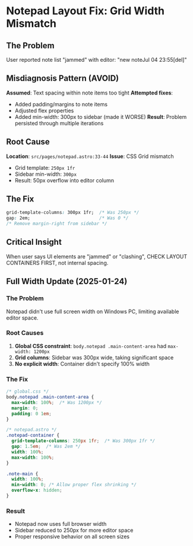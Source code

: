 # Notepad Layout Fix: Grid Width Mismatch

## The Problem
User reported note list "jammed" with editor: "new noteJul 04 23:55[del]"

## Misdiagnosis Pattern (AVOID)
**Assumed**: Text spacing within note items too tight
**Attempted fixes**:
- Added padding/margins to note items
- Adjusted flex properties 
- Added min-width: 300px to sidebar (made it WORSE)
**Result**: Problem persisted through multiple iterations

## Root Cause
**Location**: `src/pages/notepad.astro:33-44`
**Issue**: CSS Grid mismatch
- Grid template: `250px 1fr` 
- Sidebar min-width: `300px`
- Result: 50px overflow into editor column

## The Fix
```css
grid-template-columns: 300px 1fr;  /* Was 250px */
gap: 2em;                          /* Was 0 */
/* Remove margin-right from sidebar */
```

## Critical Insight
When user says UI elements are "jammed" or "clashing", CHECK LAYOUT CONTAINERS FIRST, not internal spacing.

## Full Width Update (2025-01-24)

### The Problem
Notepad didn't use full screen width on Windows PC, limiting available editor space.

### Root Causes
1. **Global CSS constraint**: `body.notepad .main-content-area` had `max-width: 1200px`
2. **Grid columns**: Sidebar was 300px wide, taking significant space
3. **No explicit width**: Container didn't specify 100% width

### The Fix
```css
/* global.css */
body.notepad .main-content-area {
  max-width: 100%;  /* Was 1200px */
  margin: 0;
  padding: 0 1em;
}

/* notepad.astro */
.notepad-container {
  grid-template-columns: 250px 1fr;  /* Was 300px 1fr */
  gap: 1.5em;  /* Was 2em */
  width: 100%;
  max-width: 100%;
}

.note-main {
  width: 100%;
  min-width: 0; /* Allow proper flex shrinking */
  overflow-x: hidden;
}
```

### Result
- Notepad now uses full browser width
- Sidebar reduced to 250px for more editor space
- Proper responsive behavior on all screen sizes
